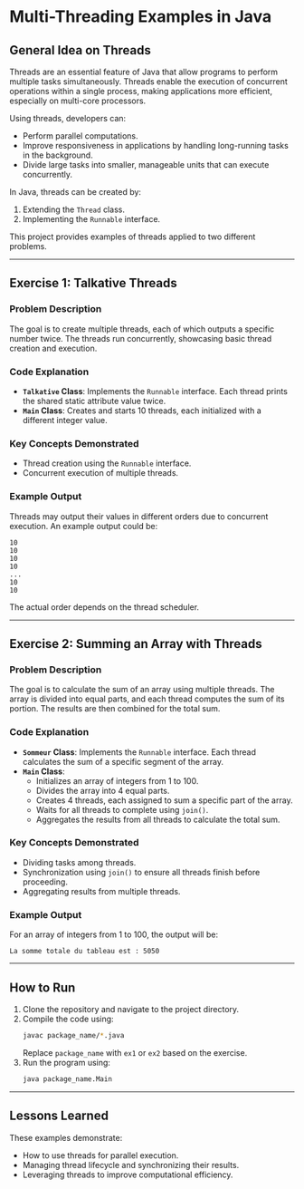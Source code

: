 # Multi-Threading Examples in Java

## General Idea on Threads
Threads are an essential feature of Java that allow programs to perform multiple tasks simultaneously. Threads enable the execution of concurrent operations within a single process, making applications more efficient, especially on multi-core processors. 

Using threads, developers can:
- Perform parallel computations.
- Improve responsiveness in applications by handling long-running tasks in the background.
- Divide large tasks into smaller, manageable units that can execute concurrently.

In Java, threads can be created by:
1. Extending the `Thread` class.
2. Implementing the `Runnable` interface.

This project provides examples of threads applied to two different problems.

---

## Exercise 1: Talkative Threads

### Problem Description
The goal is to create multiple threads, each of which outputs a specific number twice. The threads run concurrently, showcasing basic thread creation and execution.

### Code Explanation
- **`Talkative` Class**: Implements the `Runnable` interface. Each thread prints the shared static attribute value twice.
- **`Main` Class**: Creates and starts 10 threads, each initialized with a different integer value.

### Key Concepts Demonstrated
- Thread creation using the `Runnable` interface.
- Concurrent execution of multiple threads.

### Example Output
Threads may output their values in different orders due to concurrent execution. An example output could be:
```
10
10
10
10
...
10
10
```
The actual order depends on the thread scheduler.

---

## Exercise 2: Summing an Array with Threads

### Problem Description
The goal is to calculate the sum of an array using multiple threads. The array is divided into equal parts, and each thread computes the sum of its portion. The results are then combined for the total sum.

### Code Explanation
- **`Sommeur` Class**: Implements the `Runnable` interface. Each thread calculates the sum of a specific segment of the array.
- **`Main` Class**:
  - Initializes an array of integers from 1 to 100.
  - Divides the array into 4 equal parts.
  - Creates 4 threads, each assigned to sum a specific part of the array.
  - Waits for all threads to complete using `join()`.
  - Aggregates the results from all threads to calculate the total sum.

### Key Concepts Demonstrated
- Dividing tasks among threads.
- Synchronization using `join()` to ensure all threads finish before proceeding.
- Aggregating results from multiple threads.

### Example Output
For an array of integers from 1 to 100, the output will be:
```
La somme totale du tableau est : 5050
```

---

## How to Run
1. Clone the repository and navigate to the project directory.
2. Compile the code using:
   ```bash
   javac package_name/*.java
   ```
   Replace `package_name` with `ex1` or `ex2` based on the exercise.
3. Run the program using:
   ```bash
   java package_name.Main
   ```

---

## Lessons Learned
These examples demonstrate:
- How to use threads for parallel execution.
- Managing thread lifecycle and synchronizing their results.
- Leveraging threads to improve computational efficiency.

